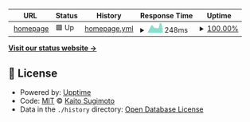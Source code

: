 <!--start: status pages-->
<!-- This summary is generated by Upptime (https://github.com/upptime/upptime) -->
<!-- Do not edit this manually, your changes will be overwritten -->
<!-- prettier-ignore -->
| URL | Status | History | Response Time | Uptime |
| --- | ------ | ------- | ------------- | ------ |
| <img alt="" src="https://icons.duckduckgo.com/ip3/kaisugi.me.ico" height="13"> [homepage](https://kaisugi.me) | 🟩 Up | [homepage.yml](https://github.com/kaisugi/upptime/commits/HEAD/history/homepage.yml) | <details><summary><img alt="Response time graph" src="./graphs/homepage/response-time-week.png" height="20"> 248ms</summary><br><a href="https://kaisugi.github.io/upptime/history/homepage"><img alt="Response time 249" src="https://img.shields.io/endpoint?url=https%3A%2F%2Fraw.githubusercontent.com%2Fkaisugi%2Fupptime%2FHEAD%2Fapi%2Fhomepage%2Fresponse-time.json"></a><br><a href="https://kaisugi.github.io/upptime/history/homepage"><img alt="24-hour response time 320" src="https://img.shields.io/endpoint?url=https%3A%2F%2Fraw.githubusercontent.com%2Fkaisugi%2Fupptime%2FHEAD%2Fapi%2Fhomepage%2Fresponse-time-day.json"></a><br><a href="https://kaisugi.github.io/upptime/history/homepage"><img alt="7-day response time 248" src="https://img.shields.io/endpoint?url=https%3A%2F%2Fraw.githubusercontent.com%2Fkaisugi%2Fupptime%2FHEAD%2Fapi%2Fhomepage%2Fresponse-time-week.json"></a><br><a href="https://kaisugi.github.io/upptime/history/homepage"><img alt="30-day response time 266" src="https://img.shields.io/endpoint?url=https%3A%2F%2Fraw.githubusercontent.com%2Fkaisugi%2Fupptime%2FHEAD%2Fapi%2Fhomepage%2Fresponse-time-month.json"></a><br><a href="https://kaisugi.github.io/upptime/history/homepage"><img alt="1-year response time 260" src="https://img.shields.io/endpoint?url=https%3A%2F%2Fraw.githubusercontent.com%2Fkaisugi%2Fupptime%2FHEAD%2Fapi%2Fhomepage%2Fresponse-time-year.json"></a></details> | <details><summary><a href="https://kaisugi.github.io/upptime/history/homepage">100.00%</a></summary><a href="https://kaisugi.github.io/upptime/history/homepage"><img alt="All-time uptime 100.00%" src="https://img.shields.io/endpoint?url=https%3A%2F%2Fraw.githubusercontent.com%2Fkaisugi%2Fupptime%2FHEAD%2Fapi%2Fhomepage%2Fuptime.json"></a><br><a href="https://kaisugi.github.io/upptime/history/homepage"><img alt="24-hour uptime 100.00%" src="https://img.shields.io/endpoint?url=https%3A%2F%2Fraw.githubusercontent.com%2Fkaisugi%2Fupptime%2FHEAD%2Fapi%2Fhomepage%2Fuptime-day.json"></a><br><a href="https://kaisugi.github.io/upptime/history/homepage"><img alt="7-day uptime 100.00%" src="https://img.shields.io/endpoint?url=https%3A%2F%2Fraw.githubusercontent.com%2Fkaisugi%2Fupptime%2FHEAD%2Fapi%2Fhomepage%2Fuptime-week.json"></a><br><a href="https://kaisugi.github.io/upptime/history/homepage"><img alt="30-day uptime 100.00%" src="https://img.shields.io/endpoint?url=https%3A%2F%2Fraw.githubusercontent.com%2Fkaisugi%2Fupptime%2FHEAD%2Fapi%2Fhomepage%2Fuptime-month.json"></a><br><a href="https://kaisugi.github.io/upptime/history/homepage"><img alt="1-year uptime 100.00%" src="https://img.shields.io/endpoint?url=https%3A%2F%2Fraw.githubusercontent.com%2Fkaisugi%2Fupptime%2FHEAD%2Fapi%2Fhomepage%2Fuptime-year.json"></a></details>

<!--end: status pages-->

[**Visit our status website →**](https://HelloRusk.github.io/upptime)

## 📄 License

- Powered by: [Upptime](https://github.com/upptime/upptime)
- Code: [MIT](./LICENSE) © [Kaito Sugimoto](hellorusk.net)
- Data in the `./history` directory: [Open Database License](https://opendatacommons.org/licenses/odbl/1-0/)
